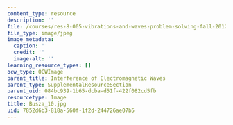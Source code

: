 ```yaml
---
content_type: resource
description: ''
file: /courses/res-8-005-vibrations-and-waves-problem-solving-fall-2012/7852d6b3818a560f1f2d244726ae07b5_Busza_10.jpg
file_type: image/jpeg
image_metadata:
  caption: ''
  credit: ''
  image-alt: ''
learning_resource_types: []
ocw_type: OCWImage
parent_title: Interference of Electromagnetic Waves
parent_type: SupplementalResourceSection
parent_uid: 084bc939-1b65-dcba-d51f-422f082cd5fb
resourcetype: Image
title: Busza_10.jpg
uid: 7852d6b3-818a-560f-1f2d-244726ae07b5
---
```

